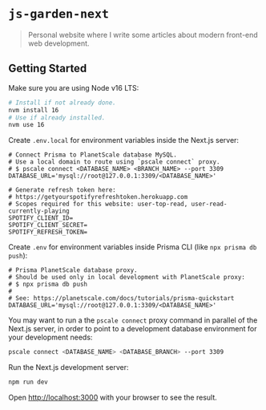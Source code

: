# `js-garden-next`

> Personal website where I write some articles about modern front-end web development.

## Getting Started

Make sure you are using Node v16 LTS:

```bash
# Install if not already done.
nvm install 16
# Use if already installed.
nvm use 16
```

Create `.env.local` for environment variables inside the Next.js server:

```env
# Connect Prisma to PlanetScale database MySQL.
# Use a local domain to route using `pscale connect` proxy.
# $ pscale connect <DATABASE_NAME> <BRANCH_NAME> --port 3309
DATABASE_URL='mysql://root@127.0.0.1:3309/<DATABASE_NAME>'

# Generate refresh token here:
# https://getyourspotifyrefreshtoken.herokuapp.com
# Scopes required for this website: user-top-read, user-read-currently-playing
SPOTIFY_CLIENT_ID=
SPOTIFY_CLIENT_SECRET=
SPOTIFY_REFRESH_TOKEN=
```

Create `.env` for environment variables inside Prisma CLI (like `npx prisma db push`):

```env
# Prisma PlanetScale database proxy.
# Should be used only in local development with PlanetScale proxy:
# $ npx prisma db push
#
# See: https://planetscale.com/docs/tutorials/prisma-quickstart
DATABASE_URL='mysql://root@127.0.0.1:3309/<DATABASE_NAME>'
```

You may want to run a the `pscale connect` proxy command in parallel of the Next.js server, in order to point to a development database environment for your development needs:

```bash
pscale connect <DATABASE_NAME> <DATABASE_BRANCH> --port 3309
```

Run the Next.js development server:

```bash
npm run dev
```

Open [http://localhost:3000](http://localhost:3000) with your browser to see the result.
